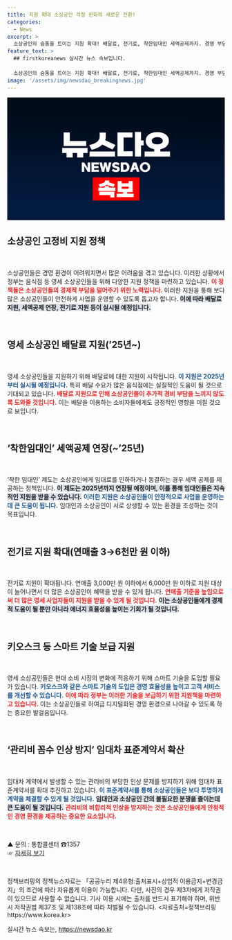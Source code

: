 ```yaml
---
title: 지원 확대 소상공인 걱정 완화의 새로운 전환!
categories:
  - News
excerpt: >
  소상공인의 숨통을 트이는 지원 확대! 배달료, 전기료, 착한임대인 세액공제까지. 경영 부담을 덜어주기 위한 정부의 실질적인 대책을 확인해보세요!
feature_text: >
  ## firstkoreanews 실시간 뉴스 속보입니다.

  소상공인의 숨통을 트이는 지원 확대! 배달료, 전기료, 착한임대인 세액공제까지. 경영 부담을 덜어주기 위한 정부의 실질적인 대책을 확인해보세요!
image: '/assets/img/newsdao_breakingnews.jpg'
---
```


<p><img src="/assets/img/newsdao_breakingnews.jpg" alt="firstkoreanews 속보" /></p>

<h2 data-ke-size="size26">소상공인 고정비 지원 정책</h2>

<p data-ke-size="size16">&nbsp;</p>

<p>소상공인들은 경영 환경이 어려워지면서 많은 어려움을 겪고 있습니다. 이러한 상황에서 정부는 음식점 등 영세 소상공인들을 위해 다양한 지원 정책을 마련하고 있습니다. <b><span style="color: #ee2323;">이 정책들은 소상공인들의 경제적 부담을 덜어주기 위한 노력입니다.</span></b> 이러한 지원을 통해 보다 많은 소상공인들이 안전하게 사업을 운영할 수 있도록 돕고자 합니다. <b><span style="background-color: #21538527;">이에 따라 배달료 지원, 세액공제 연장, 전기료 지원 등이 실시될 예정입니다.</span></b> </p>

<p data-ke-size="size16">&nbsp;</p>

<h2 data-ke-size="size26">영세 소상공인 배달료 지원(’25년~)</h2>

<p data-ke-size="size16">&nbsp;</p>

<p>영세 소상공인들을 지원하기 위해 배달료에 대한 지원이 시작됩니다. <b><span style="color: #1a5490;">이 지원은 2025년부터 실시될 예정입니다.</span></b> 특히 배달 수요가 많은 음식점에는 실질적인 도움이 될 것으로 기대되고 있습니다. <b><span style="color: #ee2323;">배달료 지원으로 인해 소상공인들이 추가적 경비 부담을 느끼지 않도록 도와줄 것입니다.</span></b> 이는 배달을 이용하는 소비자들에게도 긍정적인 영향을 미칠 것으로 보입니다. </p>

<p data-ke-size="size16">&nbsp;</p>

<h2 data-ke-size="size26">‘착한임대인’ 세액공제 연장(~’25년)</h2>

<p data-ke-size="size16">&nbsp;</p>

<p>‘착한 임대인’ 제도는 소상공인에게 임대료를 인하하거나 동결하는 경우 세액 공제를 제공하는 정책입니다. <b><span style="background-color: #21538527;">이 제도는 2025년까지 연장될 예정이며, 이를 통해 임대인들은 지속적인 지원을 받을 수 있습니다.</span></b> <b><span style="color: #1a5490;">이러한 지원은 소상공인들이 안정적으로 사업을 운영하는 데 큰 도움이 됩니다.</span></b> 임대인과 소상공인이 서로 상생할 수 있는 환경을 조성하는 것이 목표입니다. </p>

<p data-ke-size="size16">&nbsp;</p>

<h2 data-ke-size="size26">전기료 지원 확대(연매출 3→6천만 원 이하)</h2>

<p data-ke-size="size16">&nbsp;</p>

<p>전기료 지원이 확대됩니다. 연매출 3,000만 원 이하에서 6,000만 원 이하로 지원 대상이 늘어나면서 더 많은 소상공인이 혜택을 받을 수 있게 됩니다. <b><span style="color: #ee2323;">연매출 기준을 높임으로써 더 많은 영세 사업자들이 지원을 받을 수 있게 될 것입니다.</span></b> <b><span style="background-color: #21538527;">이는 소상공인들에게 경제적 도움이 될 뿐만 아니라 에너지 효율성을 높이는 기회가 될 것입니다.</span></b> </p>

<p data-ke-size="size16">&nbsp;</p>

<h2 data-ke-size="size26">키오스크 등 스마트 기술 보급 지원</h2>

<p data-ke-size="size16">&nbsp;</p>

<p>영세 소상공인들은 현대 소비 시장의 변화에 적응하기 위해 스마트 기술을 도입할 필요가 있습니다. <b><span style="color: #1a5490;">키오스크와 같은 스마트 기술의 도입은 경영 효율성을 높이고 고객 서비스를 개선할 수 있습니다.</span></b> <b><span style="color: #ee2323;">이에 따라 정부는 이러한 기술을 보급하기 위한 지원책을 마련하고 있습니다.</span></b> 이는 소상공인들로 하여금 디지털화된 경영 환경으로 나아갈 수 있도록 하는 중요한 발걸음입니다. </p>

<p data-ke-size="size16">&nbsp;</p>

<h2 data-ke-size="size26">‘관리비 꼼수 인상 방지’ 임대차 표준계약서 확산</h2>

<p data-ke-size="size16">&nbsp;</p>

<p>임대차 계약에서 발생할 수 있는 관리비의 부당한 인상 문제를 방지하기 위해 임대차 표준계약서를 확대 추진하고 있습니다. <b><span style="color: #1a5490;">이 표준계약서를 통해 소상공인들은 보다 투명하게 계약을 체결할 수 있게 될 것입니다.</span></b> <b><span style="background-color: #21538527;">임대인과 소상공인 간의 불필요한 분쟁을 줄이는데 큰 도움이 될 것입니다.</span></b> <b><span style="color: #ee2323;">관리비의 비합리적 인상을 방지하는 것은 소상공인들에게 안정적인 경영 환경을 제공하는 중요한 요소입니다.</span></b> </p>

<p data-ke-size="size16">&nbsp;</p>

<p>▲ 문의 : 통합콜센터 ☎1357<br>
☞ <a href="https://https://www.korea.kr/">자세히 보기</a></p>

<p data-ke-size="size16">&nbsp;</p>

<p>정책브리핑의 정책뉴스자료는 「공공누리 제4유형:출처표시+상업적 이용금지+변경금지」의 조건에 따라 자유롭게 이용이 가능합니다. 다만, 사진의 경우 제3자에게 저작권이 있으므로 사용할 수 없습니다. 기사 이용 시에는 출처를 반드시 표기해야 하며, 위반 시 저작권법 제37조 및 제138조에 따라 처벌될 수 있습니다. &lt;자료출처=정책브리핑 https://www.korea.kr></p>
실시간 뉴스 속보는, <a href="https://newsdao.kr" rel="dofollow">https://newsdao.kr</a>


